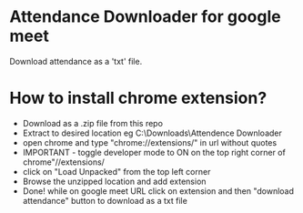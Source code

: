 # Attendance Downloader for google meet 

Download attendance as a 'txt' file.

# How to install chrome extension?

  - Download as a .zip file from this repo
  - Extract to desired location eg C:\Downloads\Attendence Downloader
  - open chrome and type "chrome://extensions/" in url without quotes
  - IMPORTANT - toggle developer mode to ON on the top right corner of chrome"//extensions/
  - click on "Load Unpacked" from the top left corner
  - Browse the unzipped location and add extension
  - Done! while on google meet URL click on extension and then "download attendance" button to download as a txt file
